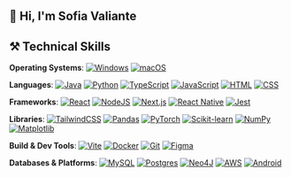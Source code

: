 ## 👋 Hi, I'm Sofia Valiante

## ⚒️ Technical Skills

**Operating Systems**: [![Windows](https://custom-icon-badges.demolab.com/badge/Windows-0078D6?logo=windows11&logoColor=white)](#)  [![macOS](https://img.shields.io/badge/macOS-000000?logo=apple&logoColor=F0F0F0)](#)

**Languages**: [![Java](https://img.shields.io/badge/Java-%23ED8B00.svg?logo=openjdk&logoColor=white)](#)  [![Python](https://img.shields.io/badge/Python-3776AB?logo=python&logoColor=fff)](#)  [![TypeScript](https://img.shields.io/badge/TypeScript-3178C6?logo=typescript&logoColor=fff)](#)  	[![JavaScript](https://img.shields.io/badge/JavaScript-F7DF1E?logo=javascript&logoColor=000)](#)  [![HTML](https://img.shields.io/badge/HTML-%23E34F26.svg?logo=html5&logoColor=white)](#)  [![CSS](https://img.shields.io/badge/CSS-639?logo=css&logoColor=fff)](#)

**Frameworks**: [![React](https://img.shields.io/badge/React-%2320232a.svg?logo=react&logoColor=%2361DAFB)](#)  [![NodeJS](https://img.shields.io/badge/Node.js-6DA55F?logo=node.js&logoColor=white)](#)  [![Next.js](https://img.shields.io/badge/Next.js-black?logo=next.js&logoColor=white)](#)  [![React Native](https://img.shields.io/badge/React_Native-%2320232a.svg?logo=react&logoColor=%2361DAFB)](#)  [![Jest](https://img.shields.io/badge/Jest-C21325?logo=jest&logoColor=fff)](#)

**Libraries**: 	[![TailwindCSS](https://img.shields.io/badge/Tailwind%20CSS-%2338B2AC.svg?logo=tailwind-css&logoColor=white)](#)  [![Pandas](https://img.shields.io/badge/Pandas-150458?logo=pandas&logoColor=fff)](#)  [![PyTorch](https://img.shields.io/badge/PyTorch-ee4c2c?logo=pytorch&logoColor=white)](#)  [![Scikit-learn](https://img.shields.io/badge/-scikit--learn-%23F7931E?logo=scikit-learn&logoColor=white)](#)  [![NumPy](https://img.shields.io/badge/NumPy-4DABCF?logo=numpy&logoColor=fff)](#)  [![Matplotlib](https://custom-icon-badges.demolab.com/badge/Matplotlib-71D291?logo=matplotlib&logoColor=fff)](#)

**Build & Dev Tools**: [![Vite](https://img.shields.io/badge/Vite-646CFF?logo=vite&logoColor=fff)](#)  [![Docker](https://img.shields.io/badge/Docker-2496ED?logo=docker&logoColor=fff)](#)  [![Git](https://img.shields.io/badge/Git-F05032?logo=git&logoColor=fff)](#)  [![Figma](https://img.shields.io/badge/Figma-F24E1E?logo=figma&logoColor=white)](#)

**Databases & Platforms**: [![MySQL](https://img.shields.io/badge/MySQL-4479A1?logo=mysql&logoColor=fff)](#)  [![Postgres](https://img.shields.io/badge/Postgres-%23316192.svg?logo=postgresql&logoColor=white)](#)  [![Neo4J](https://img.shields.io/badge/Neo4j-008CC1?logo=neo4j&logoColor=white)](#)  [![AWS](https://custom-icon-badges.demolab.com/badge/AWS-%23FF9900.svg?logo=aws&logoColor=white)](#)  [![Android](https://img.shields.io/badge/Android-3DDC84?logo=android&logoColor=white)](#)

##  

